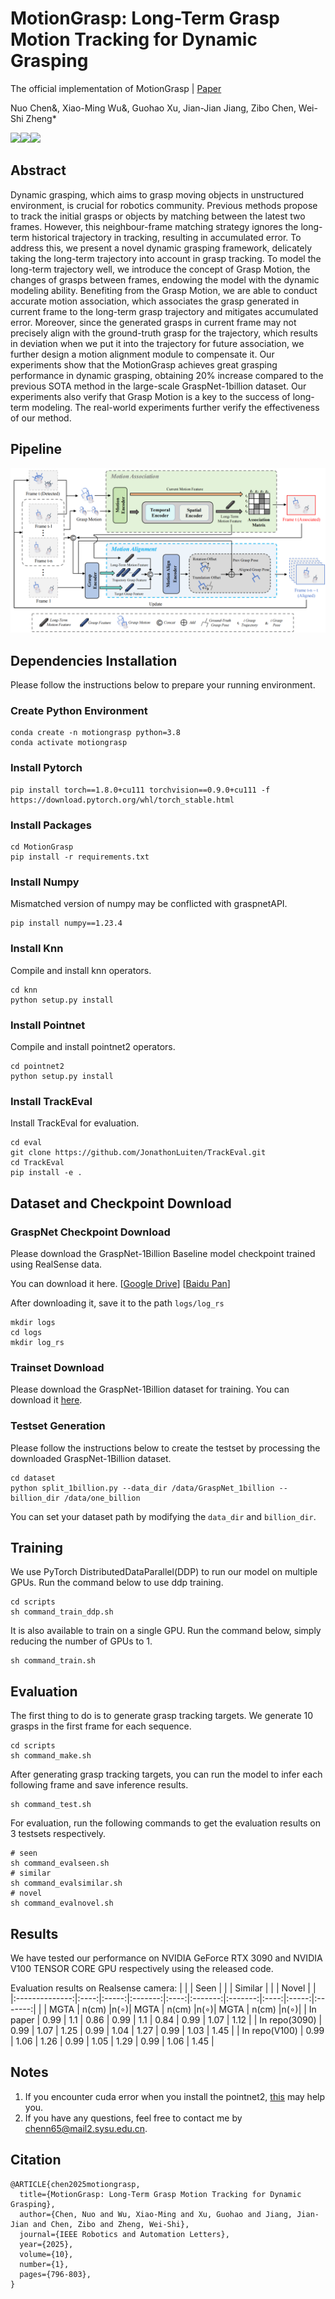 # MotionGrasp: Long-Term Grasp Motion Tracking for Dynamic Grasping

The official implementation of MotionGrasp | [Paper](https://ieeexplore.ieee.org/document/10764717)

Nuo Chen&, Xiao-Ming Wu&, Guohao Xu, Jian-Jian Jiang, Zibo Chen, Wei-Shi Zheng*

<img src="./imgs/demo1.gif" width="200"/><img src="./imgs/demo2.gif" width="200"/><img src="./imgs/demo3.gif" width="200"/>


## Abstract
Dynamic grasping, which aims to grasp moving objects in unstructured environment, is crucial for robotics community. Previous methods propose to track the initial grasps or objects by matching between the latest two frames. However, this neighbour-frame matching strategy ignores the long-term historical trajectory in tracking, resulting in accumulated error. To address this, we present a novel dynamic grasping framework, delicately taking the long-term trajectory into account in grasp tracking. To model the long-term trajectory well, we introduce the concept of Grasp Motion, the changes of grasps between frames, endowing the model with the dynamic modeling ability. Benefiting from the Grasp Motion, we are able to conduct accurate motion association, which associates the grasp generated in current frame to the long-term grasp trajectory and mitigates accumulated error. Moreover, since the generated grasps in current frame may not precisely align with the ground-truth grasp for the trajectory, which results in deviation when we put it into the trajectory for future association, we further design a motion alignment module to compensate it. Our experiments show that the MotionGrasp achieves great grasping performance in dynamic grasping, obtaining 20% increase compared to the previous SOTA method in the large-scale GraspNet-1billion dataset. Our experiments also verify that Grasp Motion is a key to the success of long-term modeling. The real-world experiments further verify the effectiveness of our method.

## Pipeline
![pipeline](./imgs/pipeline.png)

## Dependencies Installation
Please follow the instructions below to prepare your running environment.

### Create Python Environment
```
conda create -n motiongrasp python=3.8
conda activate motiongrasp
```

### Install Pytorch
```
pip install torch==1.8.0+cu111 torchvision==0.9.0+cu111 -f https://download.pytorch.org/whl/torch_stable.html
```

### Install Packages
```
cd MotionGrasp
pip install -r requirements.txt
```

### Install Numpy
Mismatched version of numpy may be conflicted with graspnetAPI.
```
pip install numpy==1.23.4
```
### Install Knn
Compile and install knn operators.
```
cd knn
python setup.py install
```

### Install Pointnet
Compile and install pointnet2 operators.
```
cd pointnet2
python setup.py install
```

### Install TrackEval
Install TrackEval for evaluation.
```
cd eval
git clone https://github.com/JonathonLuiten/TrackEval.git
cd TrackEval
pip install -e .
```
## Dataset and Checkpoint Download
### GraspNet Checkpoint Download
Please download the GraspNet-1Billion Baseline model checkpoint trained using RealSense data. 

You can download it here. [[Google Drive](https://drive.google.com/file/d/1hd0G8LN6tRpi4742XOTEisbTXNZ-1jmk/view?usp=sharing)] [[Baidu Pan](https://pan.baidu.com/s/1Eme60l39tTZrilF0I86R5A)]

After downloading it, save it to the path `logs/log_rs`
```
mkdir logs
cd logs
mkdir log_rs
```

### Trainset Download
Please download the GraspNet-1Billion dataset for training. You can download it [here](https://graspnet.net/datasets.html).

### Testset Generation
Please follow the instructions below to create the testset by processing the downloaded GraspNet-1Billion dataset. 
```
cd dataset
python split_1billion.py --data_dir /data/GraspNet_1billion --billion_dir /data/one_billion
```
You can set your dataset path by modifying the `data_dir` and `billion_dir`.

## Training
We use PyTorch DistributedDataParallel(DDP) to run our model on multiple GPUs.
Run the command below to use ddp training.
```
cd scripts
sh command_train_ddp.sh
```
It is also available to train on a single GPU. Run the command below, simply reducing the number of GPUs to 1.
```
sh command_train.sh
```

## Evaluation
The first thing to do is to generate grasp tracking targets. We generate 10 grasps in the first frame for each sequence.
```
cd scripts
sh command_make.sh
```
After generating grasp tracking targets, you can run the model to infer each following frame and save inference results.
```
sh command_test.sh
```
For evaluation, run the following commands to get the evaluation results on 3 testsets respectively.
```
# seen
sh command_evalseen.sh
# similar
sh command_evalsimilar.sh
# novel
sh command_evalnovel.sh
```

## Results
We have tested our performance on NVIDIA GeForce RTX 3090 and NVIDIA V100 TENSOR CORE GPU respectively using the released code.

Evaluation results on Realsense camera:
|                |      | Seen  |         |      | Similar |         |      | Novel |         | 
|:--------------:|:----:|:-----:|:-------:|:----:|:-------:|:-------:|:----:|:-----:|:-------:|
|                | MGTA | n(cm) |n($\circ$)| MGTA |  n(cm)  |n($\circ$)| MGTA | n(cm) |n($\circ$)|
|    In paper    | 0.99 |  1.1  |  0.86   | 0.99 |   1.1   |  0.84   | 0.99 | 1.07  |  1.12   |
|  In repo(3090) | 0.99 | 1.07  |  1.25   | 0.99 |  1.04   |  1.27   | 0.99 | 1.03  |  1.45   |
|  In repo(V100) | 0.99 | 1.06  |  1.26   | 0.99 |  1.05   |  1.29   | 0.99 | 1.06  |  1.45   |


## Notes
1. If you encounter cuda error when you install the pointnet2, [this](https://github.com/mkt1412/GraspGPT_public/issues/8
) may help you.
2. If you have any questions, feel free to contact me by chenn65@mail2.sysu.edu.cn.

## Citation
```
@ARTICLE{chen2025motiongrasp,
  title={MotionGrasp: Long-Term Grasp Motion Tracking for Dynamic Grasping},
  author={Chen, Nuo and Wu, Xiao-Ming and Xu, Guohao and Jiang, Jian-Jian and Chen, Zibo and Zheng, Wei-Shi},
  journal={IEEE Robotics and Automation Letters},
  year={2025},
  volume={10},
  number={1},
  pages={796-803},
}
```

